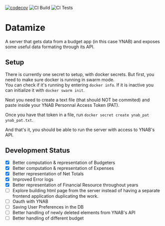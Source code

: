 [![codecov](https://codecov.io/gh/jeremy159/datamize-server/branch/main/graph/badge.svg?token=NZ84G7KHIM)](https://codecov.io/gh/jeremy159/datamize-server)
![CI Build](https://github.com/jeremy159/datamize-server/actions/workflows/main.yml/badge.svg)
![CI Tests](https://github.com/jeremy159/datamize-server/actions/workflows/tests.yml/badge.svg)

# Datamize

A server that gets data from a budget app (in this case YNAB) and exposes some useful data formating through its API.

## Setup

There is currently one secret to setup, with docker secrets.
But first, you need to make sure docker is running in swarm mode. \
You can check if it's running by entering `docker info`. If it is inactive
you can initialize it with `docker swarm init`.

Next you need to create a text file (that should NOT be commited) and paste inside your YNAB Personnal Access Token (PAT).

Once you have that token in a file, run `docker secret create ynab_pat ynab_pat.txt`.

And that's it, you should be able to run the server with access to YNAB's API.

## Development Status

- [x] Better computation & representation of Budgeters
- [x] Better computation & representation of Expenses
- [x] Better representation of Net Totals
- [x] Improved Error logs
- [x] Better representation of Financial Resource throughout years
- [ ] Explore building html page from the server instead of having a separate frontend application duplicating the work.
- [ ] Oauth with YNAB
- [ ] Saving User Preferences in the DB
- [ ] Better handling of newly deleted elements from YNAB's API
- [ ] Better handling of different budget
